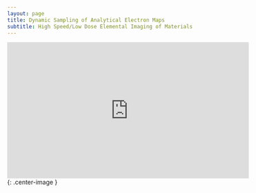```yaml
---
layout: page
title: Dynamic Sampling of Analytical Electron Maps
subtitle: High Speed/Low Dose Elemental Imaging of Materials
---
```


<iframe width="560" height="315" src="https://www.youtube.com/embed/GqyyLX3Q29Y?rel=0" frameborder="0" allow="autoplay; encrypted-media" allowfullscreen></iframe>{: .center-image }
